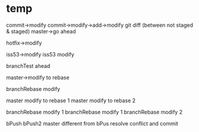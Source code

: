 
# temp
commit->modify
commit->modify->add->modify
git diff (between not staged & staged)
master->go ahead

hotfix->modify

iss53->modify
iss53 modify

branchTest ahead

master->modify to rebase

branchRebase modify


master modify to rebase 1
master modify to rebase 2

branchRebase modify 1
branchRebase modify 1
branchRebase modify 2

bPush
bPush2
master different from bPus
resolve conflict and commit

